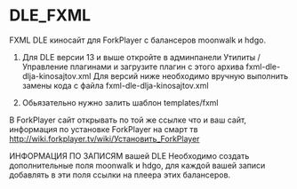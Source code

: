 # DLE_FXML
FXML DLE киносайт для ForkPlayer с балансеров  moonwalk и hdgo. 
1) Для DLE версии 13 и выше откройте в админпанели Утилиты / Управление плагинами и загрузите плагин с этого архива fxml-dle-dlja-kinosajtov.xml
Для версий ниже необходимо вручную выполнить замены кода с файла fxml-dle-dlja-kinosajtov.xml

2) Обьязательно нужно залить шаблон templates/fxml

В ForkPlayer сайт открывать по той же ссылке что и ваш сайт, информация по установке ForkPlayer на смарт тв http://wiki.forkplayer.tv/wiki/Установить_ForkPlayer

ИНФОРМАЦИЯ ПО ЗАПИСЯМ вашей DLE
Необходимо создать дополнительные поля moonwalk и hdgo, для каждой вашей записи добавлять в эти поля ссылки на плеера этих балансеров.
